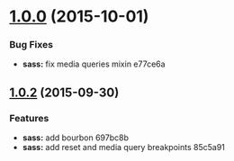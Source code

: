 <a name="1.0.0"></a>
# [1.0.0](//compare/1.0.2...v1.0.0) (2015-10-01)


### Bug Fixes

* **sass:** fix media queries mixin e77ce6a



<a name="1.0.2"></a>
## [1.0.2](//compare/1.0.1...1.0.2) (2015-09-30)


### Features

* **sass:** add bourbon 697bc8b
* **sass:** add reset and media query breakpoints 85c5a91



